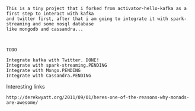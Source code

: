 	This is a tiny project that i forked from activator-hello-kafka as a first step to interact with kafka 
	and twitter first, after that i am going to integrate it with spark-streaming and some nosql database 
	like mongodb and cassandra...
 


	TODO

	Integrate kafka with Twitter. DONE!
	Integrate with spark-streaming.PENDING
	Integrate with Mongo.PENDING
	Integrate with Cassandra.PENDING
Interesting links

	http://derekwyatt.org/2011/09/01/heres-one-of-the-reasons-why-monads-are-awesome/
